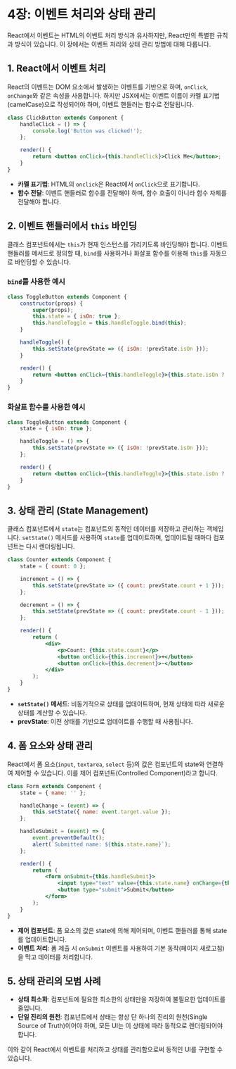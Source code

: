 
# 4장: 이벤트 처리와 상태 관리

React에서 이벤트는 HTML의 이벤트 처리 방식과 유사하지만, React만의 특별한 규칙과 방식이 있습니다. 이 장에서는 이벤트 처리와 상태 관리 방법에 대해 다룹니다.

## 1. React에서 이벤트 처리

React의 이벤트는 DOM 요소에서 발생하는 이벤트를 기반으로 하며, `onClick`, `onChange`와 같은 속성을 사용합니다. 하지만 JSX에서는 이벤트 이름이 카멜 표기법(camelCase)으로 작성되어야 하며, 이벤트 핸들러는 함수로 전달됩니다.

```jsx
class ClickButton extends Component {
    handleClick = () => {
        console.log('Button was clicked!');
    };

    render() {
        return <button onClick={this.handleClick}>Click Me</button>;
    }
}
```

- **카멜 표기법**: HTML의 `onclick`은 React에서 `onClick`으로 표기합니다.
- **함수 전달**: 이벤트 핸들러로 함수를 전달해야 하며, 함수 호출이 아니라 함수 자체를 전달해야 합니다.

## 2. 이벤트 핸들러에서 `this` 바인딩

클래스 컴포넌트에서는 `this`가 현재 인스턴스를 가리키도록 바인딩해야 합니다. 이벤트 핸들러를 메서드로 정의할 때, `bind`를 사용하거나 화살표 함수를 이용해 `this`를 자동으로 바인딩할 수 있습니다.

### `bind`를 사용한 예시

```jsx
class ToggleButton extends Component {
    constructor(props) {
        super(props);
        this.state = { isOn: true };
        this.handleToggle = this.handleToggle.bind(this);
    }

    handleToggle() {
        this.setState(prevState => ({ isOn: !prevState.isOn }));
    }

    render() {
        return <button onClick={this.handleToggle}>{this.state.isOn ? 'ON' : 'OFF'}</button>;
    }
}
```

### 화살표 함수를 사용한 예시

```jsx
class ToggleButton extends Component {
    state = { isOn: true };

    handleToggle = () => {
        this.setState(prevState => ({ isOn: !prevState.isOn }));
    };

    render() {
        return <button onClick={this.handleToggle}>{this.state.isOn ? 'ON' : 'OFF'}</button>;
    }
}
```

## 3. 상태 관리 (State Management)

클래스 컴포넌트에서 `state`는 컴포넌트의 동적인 데이터를 저장하고 관리하는 객체입니다. `setState()` 메서드를 사용하여 `state`를 업데이트하며, 업데이트될 때마다 컴포넌트는 다시 렌더링됩니다.

```jsx
class Counter extends Component {
    state = { count: 0 };

    increment = () => {
        this.setState(prevState => ({ count: prevState.count + 1 }));
    };

    decrement = () => {
        this.setState(prevState => ({ count: prevState.count - 1 }));
    };

    render() {
        return (
            <div>
                <p>Count: {this.state.count}</p>
                <button onClick={this.increment}>+</button>
                <button onClick={this.decrement}>-</button>
            </div>
        );
    }
}
```

- **`setState()` 메서드**: 비동기적으로 상태를 업데이트하며, 현재 상태에 따라 새로운 상태를 계산할 수 있습니다.
- **prevState**: 이전 상태를 기반으로 업데이트를 수행할 때 사용됩니다.

## 4. 폼 요소와 상태 관리

React에서 폼 요소(`input`, `textarea`, `select` 등)의 값은 컴포넌트의 state와 연결하여 제어할 수 있습니다. 이를 제어 컴포넌트(Controlled Component)라고 합니다.

```jsx
class Form extends Component {
    state = { name: '' };

    handleChange = (event) => {
        this.setState({ name: event.target.value });
    };

    handleSubmit = (event) => {
        event.preventDefault();
        alert(`Submitted name: ${this.state.name}`);
    };

    render() {
        return (
            <form onSubmit={this.handleSubmit}>
                <input type="text" value={this.state.name} onChange={this.handleChange} />
                <button type="submit">Submit</button>
            </form>
        );
    }
}
```

- **제어 컴포넌트**: 폼 요소의 값은 state에 의해 제어되며, 이벤트 핸들러를 통해 state를 업데이트합니다.
- **이벤트 처리**: 폼 제출 시 `onSubmit` 이벤트를 사용하여 기본 동작(페이지 새로고침)을 막고 데이터를 처리합니다.

## 5. 상태 관리의 모범 사례

- **상태 최소화**: 컴포넌트에 필요한 최소한의 상태만을 저장하여 불필요한 업데이트를 줄입니다.
- **단일 진리의 원천**: 컴포넌트에서 상태는 항상 단 하나의 진리의 원천(Single Source of Truth)이어야 하며, 모든 UI는 이 상태에 따라 동적으로 렌더링되어야 합니다.

이와 같이 React에서 이벤트를 처리하고 상태를 관리함으로써 동적인 UI를 구현할 수 있습니다.
